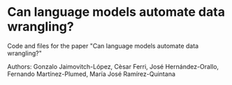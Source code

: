 # Can language models automate data wrangling?

Code and files for the paper "Can language models automate data wrangling?"

Authors: Gonzalo Jaimovitch-López, Cèsar Ferri, José Hernández-Orallo, Fernando Martínez-Plumed, María José Ramírez-Quintana
